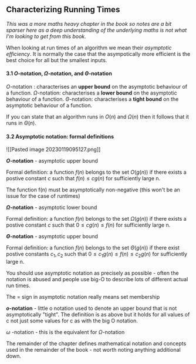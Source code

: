 ## Characterizing Running Times

*This was a more maths heavy chapter in the book so notes are a bit sparser here as a deep understanding of the underlying maths is not what I'm looking to get from this book.*

When looking at run times of an algorithm we mean their *asymptotic efficiency*. It is normally the case that the asympotically more efficient is the best choice for all but the smallest inputs.

#### 3.1 $O$-notation, $\Omega$-notation, and $\Theta$-notation

$O$-notation : characterises an **upper bound** on the asymptotic behaviour of a function.
$\Omega$-notation: characterises a **lower bound** on the asymptotic behaviour of a function.
$\Theta$-notation: characterises a **tight bound** on the asymptotic behaviour of a function.

If you can state that an algorithm runs in $O(n)$ and $\Omega(n)$ then it follows that it runs in $\Theta(n)$.

#### 3.2 Asymptotic notation: formal definitions

![[Pasted image 20230119095127.png]]

**$O$-notation** - asymptotic upper bound

Formal definition: a function $f(n)$ belongs to the set $O(g(n))$ if there exists a postive constant $c$ such that $f(n) \leq cg(n)$ for sufficiently large n.

The function f(n) must be asymptotically non-negative (this won't be an issue for the case of runtimes)

**$\Omega$-notation** - asymptotic lower bound

Formal definition: a function $f(n)$ belongs to the set $\Omega(g(n))$ if there exists a postive constant $c$ such that $0 \leq cg(n) \leq f(n)$ for sufficiently large n.

**$\Theta$-notation** - asymptotic upper bound

Formal definition: a function $f(n)$ belongs to the set $\Theta(g(n))$ if there exist postive constants $c_1, c_2$ such that $0 \leq c_1g(n) \leq f(n) \leq c_2g(n)$ for sufficiently large n.

You should use asymptotic notation as precisely as possible - often the notation is abused and people use big-O to describe lots of different actual run times.

The = sign in asymptotic notation really means set membership

**$o$-notation** - little o notation used to denote an upper bound that is not asymptotically "tight". The definition is as above but it holds for all values of c not just some values for c as with the big O notation.

$\omega$ -notation - this is the equivalent for $\Omega$-notation

The remainder of the chapter defines mathematical notation and concepts used in the remainder of the book - not worth noting anything additional down.